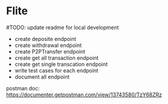 # Flite

#TODO: update readme for local development 
- create deposite endpoint
- create withdrawal endpoint
- create P2PTransfer endpoint
- create get all transaction endpoint
- create get single transcation endpoint
- write test cases for each endpoint 
-  document all endpoint


postman doc: https://documenter.getpostman.com/view/13743580/TzY68ZRz
